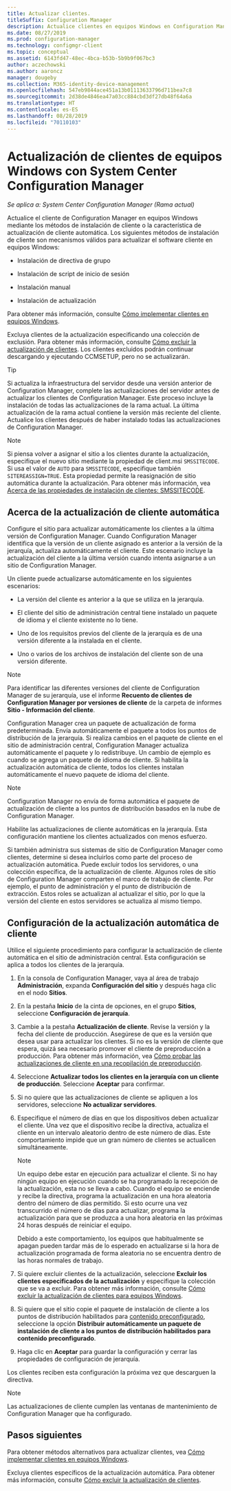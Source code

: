 ```yaml
---
title: Actualizar clientes.
titleSuffix: Configuration Manager
description: Actualice clientes en equipos Windows en Configuration Manager.
ms.date: 08/27/2019
ms.prod: configuration-manager
ms.technology: configmgr-client
ms.topic: conceptual
ms.assetid: 6143fd47-48ec-4bca-b53b-5b9b9f067bc3
author: aczechowski
ms.author: aaroncz
manager: dougeby
ms.collection: M365-identity-device-management
ms.openlocfilehash: 547eb9844ace451a13b01113633796d711bea7c8
ms.sourcegitcommit: 2d38de4846ea47a03cc884cbd3df27db48f64a6a
ms.translationtype: HT
ms.contentlocale: es-ES
ms.lasthandoff: 08/28/2019
ms.locfileid: "70110103"
---
```

# <a name="how-to-upgrade-clients-for-windows-computers-in-configuration-manager"></a>Actualización de clientes de equipos Windows con System Center Configuration Manager

*Se aplica a: System Center Configuration Manager (Rama actual)*

Actualice el cliente de Configuration Manager en equipos Windows mediante los métodos de instalación de cliente o la característica de actualización de cliente automática. Los siguientes métodos de instalación de cliente son mecanismos válidos para actualizar el software cliente en equipos Windows:  

- Instalación de directiva de grupo  

- Instalación de script de inicio de sesión  

- Instalación manual  

- Instalación de actualización  

Para obtener más información, consulte [Cómo implementar clientes en equipos Windows](/sccm/core/clients/deploy/deploy-clients-to-windows-computers).

Excluya clientes de la actualización especificando una colección de exclusión. Para obtener más información, consulte [Cómo excluir la actualización de clientes](/sccm/core/clients/manage/upgrade/exclude-clients-windows). Los clientes excluidos podrán continuar descargando y ejecutando CCMSETUP, pero no se actualizarán.

> [!TIP]  
> Si actualiza la infraestructura del servidor desde una versión anterior de Configuration Manager, complete las actualizaciones del servidor antes de actualizar los clientes de Configuration Manager. Este proceso incluye la instalación de todas las actualizaciones de la rama actual. La última actualización de la rama actual contiene la versión más reciente del cliente. Actualice los clientes después de haber instalado todas las actualizaciones de Configuration Manager.

> [!NOTE]
> Si piensa volver a asignar el sitio a los clientes durante la actualización, especifique el nuevo sitio mediante la propiedad de client.msi `SMSSITECODE`. Si usa el valor de `AUTO` para `SMSSITECODE`, especifique también `SITEREASSIGN=TRUE`. Esta propiedad permite la reasignación de sitio automática durante la actualización. Para obtener más información, vea [Acerca de las propiedades de instalación de clientes: SMSSITECODE](/sccm/core/clients/deploy/about-client-installation-properties#smssitecode).

## <a name="bkmk_autoupdate"></a> Acerca de la actualización de cliente automática

Configure el sitio para actualizar automáticamente los clientes a la última versión de Configuration Manager. Cuando Configuration Manager identifica que la versión de un cliente asignado es anterior a la versión de la jerarquía, actualiza automáticamente el cliente. Este escenario incluye la actualización del cliente a la última versión cuando intenta asignarse a un sitio de Configuration Manager.  

Un cliente puede actualizarse automáticamente en los siguientes escenarios:  

- La versión del cliente es anterior a la que se utiliza en la jerarquía.  

- El cliente del sitio de administración central tiene instalado un paquete de idioma y el cliente existente no lo tiene.  

- Uno de los requisitos previos del cliente de la jerarquía es de una versión diferente a la instalada en el cliente.  

- Uno o varios de los archivos de instalación del cliente son de una versión diferente.  

> [!NOTE]  
> Para identificar las diferentes versiones del cliente de Configuration Manager de su jerarquía, use el informe **Recuento de clientes de Configuration Manager por versiones de cliente** de la carpeta de informes **Sitio - Información del cliente**.  

Configuration Manager crea un paquete de actualización de forma predeterminada. Envía automáticamente el paquete a todos los puntos de distribución de la jerarquía. Si realiza cambios en el paquete de cliente en el sitio de administración central, Configuration Manager actualiza automáticamente el paquete y lo redistribuye. Un cambio de ejemplo es cuando se agrega un paquete de idioma de cliente. Si habilita la actualización automática de cliente, todos los clientes instalan automáticamente el nuevo paquete de idioma del cliente.

> [!NOTE]  
> Configuration Manager no envía de forma automática el paquete de actualización de cliente a los puntos de distribución basados en la nube de Configuration Manager.  

Habilite las actualizaciones de cliente automáticas en la jerarquía. Esta configuración mantiene los clientes actualizados con menos esfuerzo.  

Si también administra sus sistemas de sitio de Configuration Manager como clientes, determine si desea incluirlos como parte del proceso de actualización automática. Puede excluir todos los servidores, o una colección específica, de la actualización de cliente. Algunos roles de sitio de Configuration Manager comparten el marco de trabajo de cliente. Por ejemplo, el punto de administración y el punto de distribución de extracción. Estos roles se actualizan al actualizar el sitio, por lo que la versión del cliente en estos servidores se actualiza al mismo tiempo.

## <a name="bkmk_configure"></a> Configuración de la actualización automática de cliente

Utilice el siguiente procedimiento para configurar la actualización de cliente automática en el sitio de administración central. Esta configuración se aplica a todos los clientes de la jerarquía.  

1. En la consola de Configuration Manager, vaya al área de trabajo **Administración**, expanda **Configuración del sitio** y después haga clic en el nodo **Sitios**.  

1. En la pestaña **Inicio** de la cinta de opciones, en el grupo **Sitios**, seleccione **Configuración de jerarquía**.  

1. Cambie a la pestaña **Actualización de cliente**. Revise la versión y la fecha del cliente de producción. Asegúrese de que es la versión que desea usar para actualizar los clientes. Si no es la versión de cliente que espera, quizá sea necesario promover el cliente de preproducción a producción. Para obtener más información, vea [Cómo probar las actualizaciones de cliente en una recopilación de preproducción](/sccm/core/clients/manage/upgrade/test-client-upgrades).  

1. Seleccione **Actualizar todos los clientes en la jerarquía con un cliente de producción**. Seleccione **Aceptar** para confirmar.  

1. Si no quiere que las actualizaciones de cliente se apliquen a los servidores, seleccione **No actualizar servidores**.  

1. Especifique el número de días en que los dispositivos deben actualizar el cliente. Una vez que el dispositivo recibe la directiva, actualiza el cliente en un intervalo aleatorio dentro de este número de días. Este comportamiento impide que un gran número de clientes se actualicen simultáneamente.

    > [!NOTE]
    > Un equipo debe estar en ejecución para actualizar el cliente. Si no hay ningún equipo en ejecución cuando se ha programado la recepción de la actualización, esta no se lleva a cabo. Cuando el equipo se enciende y recibe la directiva, programa la actualización en una hora aleatoria dentro del número de días permitido. Si esto ocurre una vez transcurrido el número de días para actualizar, programa la actualización para que se produzca a una hora aleatoria en las próximas 24 horas después de reiniciar el equipo.
    >
    > Debido a este comportamiento, los equipos que habitualmente se apagan pueden tardar más de lo esperado en actualizarse si la hora de actualización programada de forma aleatoria no se encuentra dentro de las horas normales de trabajo.

1. Si quiere excluir clientes de la actualización, seleccione **Excluir los clientes especificados de la actualización** y especifique la colección que se va a excluir. Para obtener más información, consulte [Cómo excluir la actualización de clientes para equipos Windows](/sccm/core/clients/manage/upgrade/exclude-clients-windows).

1. Si quiere que el sitio copie el paquete de instalación de cliente a los puntos de distribución habilitados para [contenido preconfigurado](/sccm/core/plan-design/hierarchy/manage-network-bandwidth#BKMK_PrestagingContent), seleccione la opción **Distribuir automáticamente un paquete de instalación de cliente a los puntos de distribución habilitados para contenido preconfigurado**.  

1. Haga clic en **Aceptar** para guardar la configuración y cerrar las propiedades de configuración de jerarquía.

Los clientes reciben esta configuración la próxima vez que descarguen la directiva.

> [!NOTE]
> Las actualizaciones de cliente cumplen las ventanas de mantenimiento de Configuration Manager que ha configurado.

## <a name="next-steps"></a>Pasos siguientes

Para obtener métodos alternativos para actualizar clientes, vea [Cómo implementar clientes en equipos Windows](/sccm/core/clients/deploy/deploy-clients-to-windows-computers).

Excluya clientes específicos de la actualización automática. Para obtener más información, consulte [Cómo excluir la actualización de clientes](/sccm/core/clients/manage/upgrade/exclude-clients-windows).
